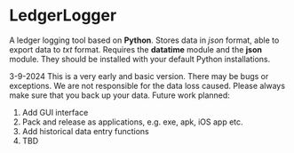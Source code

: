 # LedgerLogger
A ledger logging tool based on **Python**.
Stores data in _json_ format, able to export data to _txt_ format.
Requires the **datatime** module and the **json** module. They should be installed with your default Python installations.

3-9-2024
This is a very early and basic version. There may be bugs or exceptions. We are not responsible for the data loss caused. Please always make sure that you back up your data.
Future work planned:
1. Add GUI interface
2. Pack and release as applications, e.g. exe, apk, iOS app etc.
3. Add historical data entry functions
4. TBD
